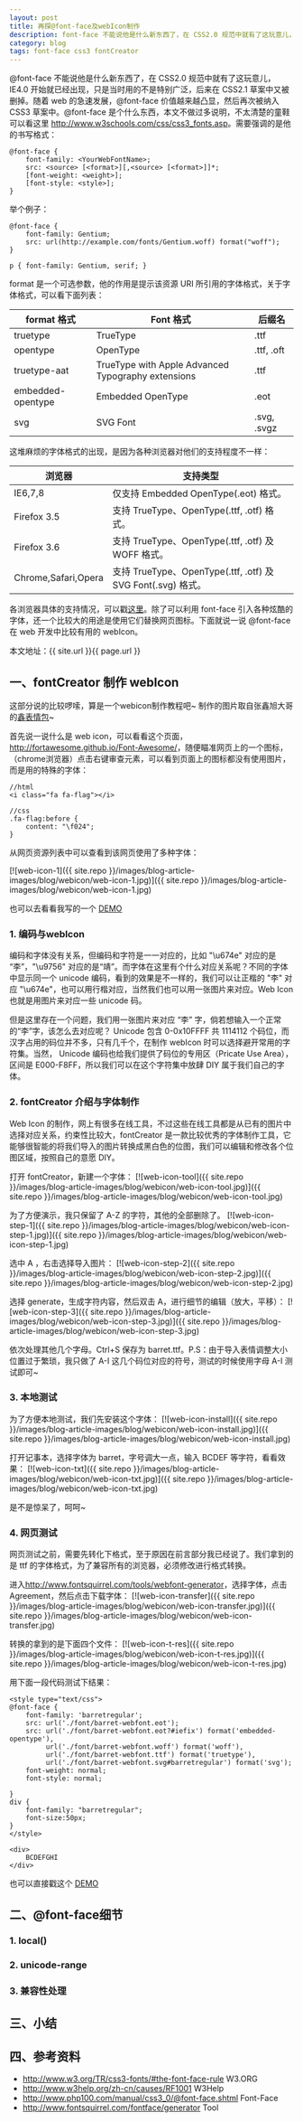 ```yaml
---
layout: post
title: 再探@font-face及webIcon制作
description: font-face 不能说他是什么新东西了，在 CSS2.0 规范中就有了这玩意儿，IE4.0 开始就已经出现，只是当时用的不是特别广泛，后来在 CSS2.1 草案中又被删掉。
category: blog
tags: font-face css3 fontCreator
---
```


@font-face 不能说他是什么新东西了，在 CSS2.0 规范中就有了这玩意儿，IE4.0 开始就已经出现，只是当时用的不是特别广泛，后来在 CSS2.1 草案中又被删掉。随着 web 的急速发展，@font-face 价值越来越凸显，然后再次被纳入 CSS3 草案中。@font-face 是个什么东西，本文不做过多说明，不太清楚的童鞋可以看这里 <http://www.w3schools.com/css/css3_fonts.asp>。需要强调的是他的书写格式：

	@font-face {
		font-family: <YourWebFontName>;
		src: <source> [<format>][,<source> [<format>]]*;
		[font-weight: <weight>];
		[font-style: <style>];
	}

举个例子：

	@font-face {
		font-family: Gentium;
		src: url(http://example.com/fonts/Gentium.woff) format("woff");
	}

	p { font-family: Gentium, serif; }

format 是一个可选参数，他的作用是提示该资源 URI 所引用的字体格式，关于字体格式，可以看下面列表：

format 格式       |Font 格式	                                        |后缀名
------------------|-----------------------------------------------------|------------------
truetype	      |TrueType	                                            |.ttf
opentype	      |OpenType	                                            |.ttf, .oft
truetype-aat	  |TrueType with Apple Advanced Typography extensions	|.ttf
embedded-opentype |Embedded OpenType	                                |.eot
svg	              |SVG Font	                                            |.svg, .svgz

这堆麻烦的字体格式的出现，是因为各种浏览器对他们的支持程度不一样：

浏览器                  |支持类型
------------------------|---------------------------------------------------------
IE6,7,8                 |仅支持 Embedded OpenType(.eot) 格式。
Firefox 3.5	            |支持 TrueType、OpenType(.ttf, .otf) 格式。
Firefox 3.6	            |支持 TrueType、OpenType(.ttf, .otf) 及 WOFF 格式。
Chrome,Safari,Opera	    |支持 TrueType、OpenType(.ttf, .otf) 及 SVG Font(.svg) 格式。

各浏览器具体的支持情况，可以戳[这里](http://caniuse.com/#feat=fontface)。除了可以利用 font-face 引入各种炫酷的字体，还一个比较大的用途是使用它们替换网页图标。下面就说一说 @font-face 在 web 开发中比较有用的 webIcon。

本文地址：{{ site.url }}{{ page.url }}

## 一、fontCreator 制作 webIcon

这部分说的比较啰嗦，算是一个webicon制作教程吧~ 制作的图片取自张鑫旭大哥的[鑫表情包](http://www.zhangxinxu.com/wordpress/2013/12/%E9%91%AB%E8%A1%A8%E6%83%85%E5%8C%85/)~

首先说一说什么是 web icon，可以看看这个页面，<http://fortawesome.github.io/Font-Awesome/>，随便瞄准网页上的一个图标，（chrome浏览器）点击右键审查元素，可以看到页面上的图标都没有使用图片，而是用的特殊的字体：

	//html
	<i class="fa fa-flag"></i>

	//css
	.fa-flag:before {
		content: "\f024";
	}

从网页资源列表中可以查看到该网页使用了多种字体：

[![web-icon-1]({{ site.repo }}/images/blog-article-images/blog/webicon/web-icon-1.jpg)]({{ site.repo }}/images/blog-article-images/blog/webicon/web-icon-1.jpg)

也可以去看看我写的一个 [DEMO](http://qianduannotes.duapp.com/demo/testFont/index.html)

### 1. 编码与webIcon

编码和字体没有关系，但编码和字符是一一对应的，比如 "\u674e" 对应的是 “李”，"\u9756" 对应的是“靖”。而字体在这里有个什么对应关系呢？不同的字体中显示同一个 unicode 编码，看到的效果是不一样的，我们可以让正楷的 "李" 对应 "\u674e"，也可以用行楷对应，当然我们也可以用一张图片来对应。Web Icon 也就是用图片来对应一些 unicode 码。

但是这里存在一个问题，我们用一张图片来对应 “李” 字，倘若想输入一个正常的“李”字，该怎么去对应呢？ Unicode 包含 0-0x10FFFF 共 1114112 个码位，而汉字占用的码位并不多，只有几千个，在制作 webIcon 时可以选择避开常用的字符集。当然， Unicode 编码也给我们提供了码位的专用区（Pricate Use Area），区间是 E000-F8FF，所以我们可以在这个字符集中放肆 DIY 属于我们自己的字体。

### 2. fontCreator 介绍与字体制作

Web Icon 的制作，网上有很多在线工具，不过这些在线工具都是从已有的图片中选择对应关系，约束性比较大，fontCreator 是一款比较优秀的字体制作工具，它能够很智能的将我们导入的图片转换成黑白色的位图，我们可以编辑和修改各个位图区域，按照自己的意愿 DIY。

打开 fontCreator，新建一个字体：
[![web-icon-tool]({{ site.repo }}/images/blog-article-images/blog/webicon/web-icon-tool.jpg)]({{ site.repo }}/images/blog-article-images/blog/webicon/web-icon-tool.jpg)

为了方便演示，我只保留了 A-Z 的字符，其他的全部删除了。
[![web-icon-step-1]({{ site.repo }}/images/blog-article-images/blog/webicon/web-icon-step-1.jpg)]({{ site.repo }}/images/blog-article-images/blog/webicon/web-icon-step-1.jpg)

选中 A ，右击选择导入图片：
[![web-icon-step-2]({{ site.repo }}/images/blog-article-images/blog/webicon/web-icon-step-2.jpg)]({{ site.repo }}/images/blog-article-images/blog/webicon/web-icon-step-2.jpg)

选择 generate，生成字符内容，然后双击 A，进行细节的编辑（放大，平移）：
[![web-icon-step-3]({{ site.repo }}/images/blog-article-images/blog/webicon/web-icon-step-3.jpg)]({{ site.repo }}/images/blog-article-images/blog/webicon/web-icon-step-3.jpg)

依次处理其他几个字母。Ctrl+S 保存为 barret.ttf。P.S：由于导入表情调整大小位置过于繁琐，我只做了 A-I 这几个码位对应的符号，测试的时候使用字母 A-I 测试即可~

### 3. 本地测试

为了方便本地测试，我们先安装这个字体：
[![web-icon-install]({{ site.repo }}/images/blog-article-images/blog/webicon/web-icon-install.jpg)]({{ site.repo }}/images/blog-article-images/blog/webicon/web-icon-install.jpg)

打开记事本，选择字体为 barret，字号调大一点，输入 BCDEF 等字符，看看效果：
[![web-icon-txt]({{ site.repo }}/images/blog-article-images/blog/webicon/web-icon-txt.jpg)]({{ site.repo }}/images/blog-article-images/blog/webicon/web-icon-txt.jpg)

是不是惊呆了，呵呵~

### 4. 网页测试

网页测试之前，需要先转化下格式，至于原因在前言部分我已经说了。我们拿到的是 ttf 的字体格式，为了兼容所有的浏览器，必须修改进行格式转换。

进入<http://www.fontsquirrel.com/tools/webfont-generator>，选择字体，点击 Agreement，然后点击下载字体：
[![web-icon-transfer]({{ site.repo }}/images/blog-article-images/blog/webicon/web-icon-transfer.jpg)]({{ site.repo }}/images/blog-article-images/blog/webicon/web-icon-transfer.jpg)

转换的拿到的是下面四个文件：
[![web-icon-t-res]({{ site.repo }}/images/blog-article-images/blog/webicon/web-icon-t-res.jpg)]({{ site.repo }}/images/blog-article-images/blog/webicon/web-icon-t-res.jpg)

用下面一段代码测试下结果：

	<style type="text/css">
	@font-face {
		font-family: 'barretregular';
		src: url('./font/barret-webfont.eot');
		src: url('./font/barret-webfont.eot?#iefix') format('embedded-opentype'),
			 url('./font/barret-webfont.woff') format('woff'),
			 url('./font/barret-webfont.ttf') format('truetype'),
			 url('./font/barret-webfont.svg#barretregular') format('svg');
		font-weight: normal;
		font-style: normal;

	}
	div {
		font-family: "barretregular";
		font-size:50px;
	}
	</style>

	<div>
		B​C​D​E​F​G​H​I
	</div>

也可以直接戳这个 [DEMO](http://qianduannotes.duapp.com/demo/testFont/index.html)

## 二、@font-face细节

### 1. local()

### 2. unicode-range

### 3. 兼容性处理

## 三、小结


## 四、参考资料
- <http://www.w3.org/TR/css3-fonts/#the-font-face-rule> W3.ORG
- <http://www.w3help.org/zh-cn/causes/RF1001> W3Help
- <http://www.php100.com/manual/css3_0/@font-face.shtml> Font-Face
- <http://www.fontsquirrel.com/fontface/generator> Tool
